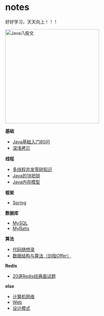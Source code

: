 # notes

好好学习，天天向上！！！

<img src="https://cdn.jsdelivr.net/gh/YiENx1205/cloudimgs/notes/eight-legged_essay.png" alt="Java八股文" width=300px>

**基础**

- [Java基础入门80问](./docs/base/Java基础入门80问.md)
- [深浅拷贝](./docs/base/深浅拷贝.md)

**线程**

- [多线程并发零碎知识](./docs/thread/多线程并发.md)
- [Java的18把锁](./docs/thread/图解Java中那18把锁.md)
- [Java内存模型](./docs/thread/Java内存模型.md)

**框架**

- [Spring](./docs/framework/Spring.md)

**数据库**

- [MySQL](./docs/database/MySQL.md)
- [MyBatis](./docs/database/MyBatis.md)

**算法**

- [代码随想录](https://programmercarl.com/)
- [数据结构与算法（剑指Offer）](./docs/code/TOC.md)

**Redis**

- [20道Redis经典面试题](./docs/redis/20道Redis经典面试题.md)

**else**

- [计算机网络](./docs/计算机网络.md)
- [Web](./docs/Web.md)
- [设计模式](./docs/设计模式.md)

